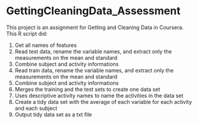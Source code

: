 # GettingCleaningData_Assessment
This project is an assignment for Getting and Cleaning Data in Coursera.
This R script did:
1. Get all names of features
2. Read test data, rename the variable names, and extract only the measurements on the mean and standard 
3. Combine subject and activity informations
4. Read train data, rename the variable names, and extract only the measurements on the mean and standard 
5. Combine subject and activity informations
6. Merges the training and the test sets to create one data set
7. Uses descriptive activity names to name the activities in the data set
8. Create a tidy data set with the average of each variable for each activity and each subject
9. Output tidy data set as a txt file
